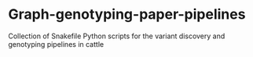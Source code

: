 # Graph-genotyping-paper-pipelines
Collection of Snakefile Python scripts for the variant discovery and genotyping pipelines in cattle
